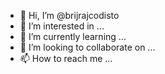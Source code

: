 - 👋 Hi, I’m @brijrajcodisto
- 👀 I’m interested in ...
- 🌱 I’m currently learning ...
- 💞️ I’m looking to collaborate on ...
- 📫 How to reach me ...

<!---
brijrajcodisto/brijrajcodisto is a ✨ special ✨ repository because its `README.md` (this file) appears on your GitHub profile.
You can click the Preview link to take a look at your changes.
--->

